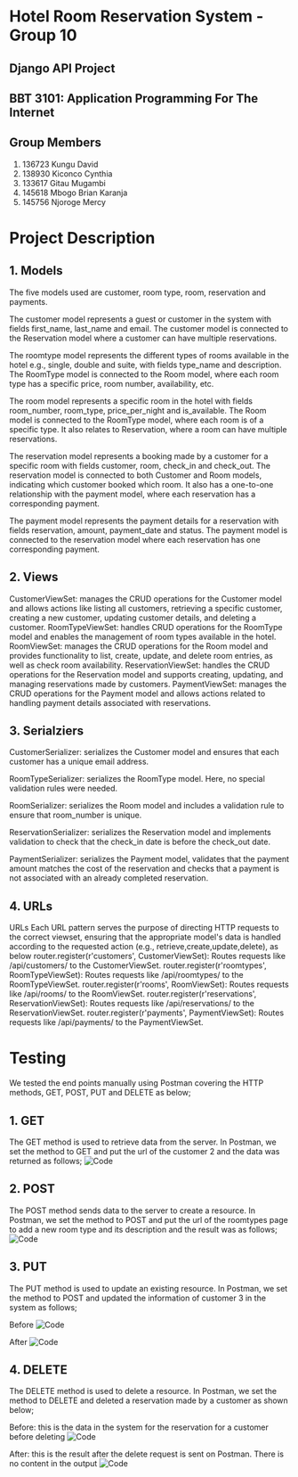 # Hotel Room Reservation System - Group 10

## Django API Project
## BBT 3101: Application Programming For The Internet

## Group Members
1. 136723 Kungu David
2. 138930 Kiconco Cynthia
3. 133617 Gitau Mugambi
4. 145618 Mbogo Brian Karanja
5. 145756 Njoroge Mercy

# Project Description
## 1. Models
The five models used are customer, room type, room, reservation and payments.

The customer model represents a guest or customer in the system with fields first_name, last_name and email. The customer model is connected to the Reservation model where a customer can have multiple reservations.

The roomtype model represents the different types of rooms available in the hotel e.g., single, double and suite, with fields type_name and description. The RoomType model is connected to the Room model, where each room type has a specific price, room number, availability, etc.

The room model represents a specific room in the hotel with fields room_number, room_type, price_per_night and is_available. The Room model is connected to the RoomType model, where each room is of a specific type. It also relates to Reservation, where a room can have multiple reservations.

The reservation model represents a booking made by a customer for a specific room with fields customer, room, check_in and check_out. The reservation model is connected to both Customer and Room models, indicating which customer booked which room. It also has a one-to-one relationship with the payment model, where each reservation has a corresponding payment.

The payment model represents the payment details for a reservation with fields reservation, amount, payment_date and status. The payment model is connected to the reservation model where each reservation has one corresponding payment.

## 2. Views
CustomerViewSet: manages the CRUD operations for the Customer model and allows actions like listing all customers, retrieving a specific customer, creating a new customer, updating customer details, and deleting a customer.
RoomTypeViewSet: handles CRUD operations for the RoomType model and enables the management of room types available in the hotel.
RoomViewSet: manages the CRUD operations for the Room model and provides functionality to list, create, update, and delete room entries, as well as check room availability.
ReservationViewSet: handles the CRUD operations for the Reservation model and supports creating, updating, and managing reservations made by customers.
PaymentViewSet: manages the CRUD operations for the Payment model and allows actions related to handling payment details associated with reservations.
## 3. Serialziers
CustomerSerializer: serializes the Customer model and ensures that each customer has a unique email address.

RoomTypeSerializer: serializes the RoomType model. Here, no special validation rules were needed.

RoomSerializer: serializes the Room model and includes a validation rule to ensure that room_number is unique.

ReservationSerializer: serializes the Reservation model and implements validation to check that the check_in date is before the check_out date.

PaymentSerializer: serializes the Payment model, validates that the payment amount matches the cost of the reservation and checks that a payment is not associated with an already completed reservation.

## 4. URLs
URLs
Each URL pattern serves the purpose of directing HTTP requests to the correct viewset, ensuring that the appropriate model's data is handled according to the requested action (e.g., retrieve,create,update,delete), as below
router.register(r'customers', CustomerViewSet): Routes requests like /api/customers/ to the CustomerViewSet.
router.register(r'roomtypes', RoomTypeViewSet): Routes requests like /api/roomtypes/ to the RoomTypeViewSet.
router.register(r'rooms', RoomViewSet): Routes requests like /api/rooms/ to the RoomViewSet.
router.register(r'reservations', ReservationViewSet): Routes requests like /api/reservations/ to the ReservationViewSet.
router.register(r'payments', PaymentViewSet): Routes requests like /api/payments/ to the PaymentViewSet.

# Testing
We tested the end points manually using Postman covering the HTTP methods, GET, POST, PUT and DELETE as below;
## 1. GET
The GET method is used to retrieve data from the server. In Postman, we set the method to GET and put the url of the customer 2 and the data was returned as follows;
![Code](https://github.com/CynthiaKiconco/HotelRoomReservationSystem-Group10/blob/main/GET_result.png)

## 2. POST
The POST method sends data to the server to create a resource. In Postman, we set the method to POST and put the url of the roomtypes page to add a new room type and its description and the result was as follows;
![Code](https://github.com/CynthiaKiconco/HotelRoomReservationSystem-Group10/blob/main/POST_result.png)

## 3. PUT
The PUT method is used to update an existing resource. In Postman, we set the method to POST and updated the information of customer 3 in the system as follows;

Before
![Code](https://github.com/CynthiaKiconco/HotelRoomReservationSystem-Group10/blob/main/PUT_before.png)

After
![Code](https://github.com/CynthiaKiconco/HotelRoomReservationSystem-Group10/blob/main/PUT_after.png)

## 4. DELETE
The DELETE method is used to delete a resource. In Postman, we set the method to DELETE and deleted a reservation made by a customer as shown below;

Before: this is the data in the system for the reservation for a customer before deleting
![Code](https://github.com/CynthiaKiconco/HotelRoomReservationSystem-Group10/blob/main/delete_before.png)

After: this is the result after the delete request is sent on Postman. There is no content in the output
![Code](https://github.com/CynthiaKiconco/HotelRoomReservationSystem-Group10/blob/main/delete_after.png)








